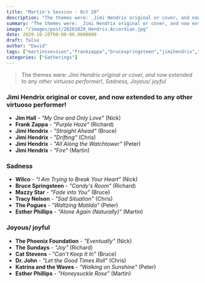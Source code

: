 ```yaml
---
title: "Martin's Session - Oct 20"
description: "The themes were: _Jimi Hendrix original or cover, and now extended to any other virtuoso performer!, Sadness, Joyous/ joyful_"
summary: "The themes were: _Jimi Hendrix original or cover, and now extended to any other virtuoso performer!, Sadness, Joyous/ joyful_"
image: "/images/post/20201020_Hendrix.Accordian.jpg"
date: 2020-10-20T00:00:00.0000000
draft: false
author: "David"
tags: ["martinssession","frankzappa","brucespringsteen","jimihendrix","wilco","thesundays","thephoenixfoundation","mazzystar","catstevens","estherphillips","drjohn","jimhall","thepogues","tracynelson","katrinaandthewaves"]
categories: ["Gatherings"]
---
```

> The themes were: _Jimi Hendrix original or cover, and now extended to any other virtuoso performer!, Sadness, Joyous/ joyful_
### Jimi Hendrix original or cover, and now extended to any other virtuoso performer!
- **Jim Hall** - _"My One and Only Love"_ (Nick)
- **Frank Zappa** - _"Purple Haze"_ (Richard)
- **Jimi Hendrix** - _"Straight Ahead"_ (Bruce)
- **Jimi Hendrix** - _"Drifting"_ (Chris)
- **Jimi Hendrix** - _"All Along the Watchtower"_ (Peter)
- **Jimi Hendrix** - _"Fire"_ (Martin)
### Sadness
- **Wilco** - _"I Am Trying to Break Your Heart"_ (Nick)
- **Bruce Springsteen** - _"Candy's Room"_ (Richard)
- **Mazzy Star** - _"Fade into You"_ (Bruce)
- **Tracy Nelson** - _"Sad Situation"_ (Chris)
- **The Pogues** - _"Waltzing Matilda"_ (Peter)
- **Esther Phillips** - _"Alone Again (Naturally)"_ (Martin)
### Joyous/ joyful
- **The Phoenix Foundation** - _"Eventually"_ (Nick)
- **The Sundays** - _"Joy"_ (Richard)
- **Cat Stevens** - _"Can't Keep It In"_ (Bruce)
- **Dr. John** - _"Let the Good Times Roll"_ (Chris)
- **Katrina and the Waves** - _"Walking on Sunshine"_ (Peter)
- **Esther Phillips** - _"Honeysuckle Rose"_ (Martin)
